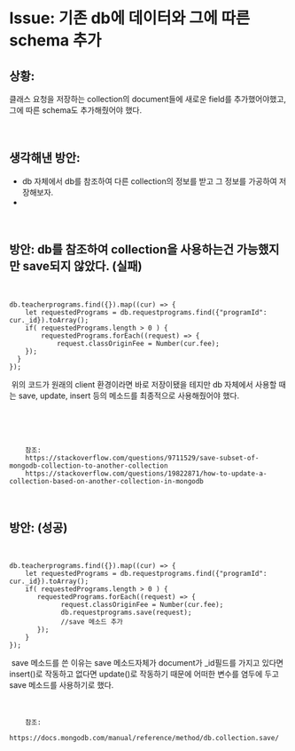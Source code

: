 <!--
author: Dailyscat
purpose: issue arrange
rules:
 (1) 헤더와 문단사이
    <br/>
    <br/>
 (2) 코드가 작성되는 부분은 >로 정리
 (3) 참조는 해당 내용 바로 아래
    <br/>
    <br/>
 (4) 명령어는 bold
 (5) 방안은 ## 안의 과정은 ###
-->

# Issue: 기존 db에 데이터와 그에 따른 schema 추가

## 상황:

클래스 요청을 저장하는 collection의 document들에 새로운 field를 추가했어야했고, 그에 따른 schema도 추가해줬어야 했다.

<br/>

## 생각해낸 방안:
+ db 자체에서 db를 참조하여 다른 collection의 정보를 받고 그 정보를 가공하여 저장해보자.
+


<br/>

## 방안: db를 참조하여 collection을 사용하는건 가능했지만 save되지 않았다.  (실패)
<br/>

    db.teacherprograms.find({}).map((cur) => {
        let requestedPrograms = db.requestprograms.find({"programId": cur._id}).toArray();
        if( requestedPrograms.length > 0 ) {
            requestedPrograms.forEach((request) => {
                request.classOriginFee = Number(cur.fee);
        });
      }
    });
​  위의 코드가 원래의 client 환경이라면 바로 저장이됐을 테지만 db 자체에서 사용할 때는 save, update, insert 등의 메소드를 최종적으로 사용해줬어야 했다.
​​

<br/>
<br/>
<br/>

        참조:
        https://stackoverflow.com/questions/9711529/save-subset-of-mongodb-collection-to-another-collection
        https://stackoverflow.com/questions/19822871/how-to-update-a-collection-based-on-another-collection-in-mongodb
<br/>

## 방안:  (성공)
<br/>

    db.teacherprograms.find({}).map((cur) => {
        let requestedPrograms = db.requestprograms.find({"programId": cur._id}).toArray();
        if( requestedPrograms.length > 0 ) {
           requestedPrograms.forEach((request) => {
                 request.classOriginFee = Number(cur.fee);
                 db.requestprograms.save(request);
                 //save 메소드 추가
           });
        }
    });
​
    save 메소드를 쓴 이유는 save 메소드자체가 document가 _id필드를 가지고 있다면 insert()로 작동하고 없다면 update()로 작동하기 때문에 어떠한 변수를 염두에 두고 save 메소드를 사용하기로 했다.
​​
<br/>
<br/>
<br/>

        참조:
        https://docs.mongodb.com/manual/reference/method/db.collection.save/

<br/>

